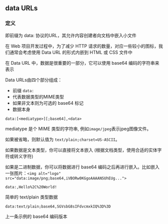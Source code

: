 ## data URLs
### 定义
即前缀为 data: 协议的URL，其允许内容创建者向文档中嵌入小文件

在 Web 项目开发过程中，为了减少 HTTP 请求的数量，对应一些较小的图标，我们通常会考虑使用 Data URL 的形式内嵌到 HTML 或 CSS 文件中

在 Data URL 中，数据是很重要的一部分，它可以使用 base64 编码的字符串来表示

Data URLs由四个部分组成：
* 前缀 `data:`
* 代表数据类型的MIME类型
* 如果非文本则为可选的 base64 标记
* 数据本身

`data:[<mediatype>][;base64],<data>`

mediatype 是个 MIME 类型的字符串, 例如`image/jpeg`表示jpeg图像文件。

如果被省略，则默认值为 `text/plain;charset=US-ASCII`。

如果数据是文本类型，你可以直接将文本嵌入 (根据文档类型，使用合适的实体字符或转义字符)

如果是二进制数据，你可以将数据进行 base64 编码之后再进行嵌入。比如嵌入一张图片：`<img alt="logo" src="data:image/png;base64,iVBORw0KGgoAAAANSUhEUg...">`

```
data:,Hello%2C%20World!
```
简单的 text/plain 类型数据

```
data:text/plain;base64,SGVsbG8sIFdvcmxkIQ%3D%3D
```
上一条示例的 base64 编码版本


